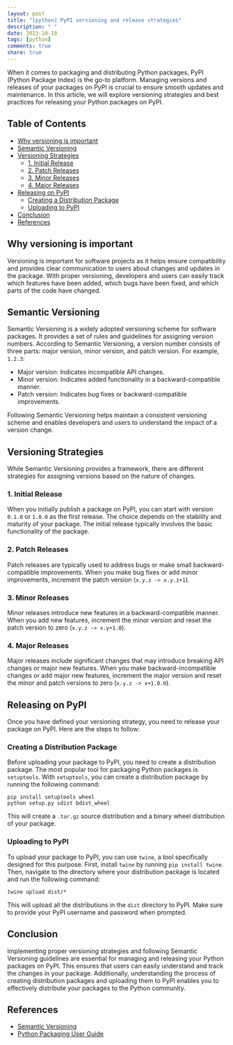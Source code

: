 ```yaml
---
layout: post
title: "[python] PyPI versioning and release strategies"
description: " "
date: 2023-10-18
tags: [python]
comments: true
share: true
---
```


When it comes to packaging and distributing Python packages, PyPI (Python Package Index) is the go-to platform. Managing versions and releases of your packages on PyPI is crucial to ensure smooth updates and maintenance. In this article, we will explore versioning strategies and best practices for releasing your Python packages on PyPI.

## Table of Contents

- [Why versioning is important](#why-versioning-is-important)
- [Semantic Versioning](#semantic-versioning)
- [Versioning Strategies](#versioning-strategies)
  - [1. Initial Release](#1-initial-release)
  - [2. Patch Releases](#2-patch-releases)
  - [3. Minor Releases](#3-minor-releases)
  - [4. Major Releases](#4-major-releases)
- [Releasing on PyPI](#releasing-on-pypi)
  - [Creating a Distribution Package](#creating-a-distribution-package)
  - [Uploading to PyPI](#uploading-to-pypi)
- [Conclusion](#conclusion)
- [References](#references)

## Why versioning is important

Versioning is important for software projects as it helps ensure compatibility and provides clear communication to users about changes and updates in the package. With proper versioning, developers and users can easily track which features have been added, which bugs have been fixed, and which parts of the code have changed.

## Semantic Versioning

Semantic Versioning is a widely adopted versioning scheme for software packages. It provides a set of rules and guidelines for assigning version numbers. According to Semantic Versioning, a version number consists of three parts: major version, minor version, and patch version. For example, `1.2.3`:

- Major version: Indicates incompatible API changes.
- Minor version: Indicates added functionality in a backward-compatible manner.
- Patch version: Indicates bug fixes or backward-compatible improvements.

Following Semantic Versioning helps maintain a consistent versioning scheme and enables developers and users to understand the impact of a version change.

## Versioning Strategies

While Semantic Versioning provides a framework, there are different strategies for assigning versions based on the nature of changes.

### 1. Initial Release

When you initially publish a package on PyPI, you can start with version `0.1.0` or `1.0.0` as the first release. The choice depends on the stability and maturity of your package. The initial release typically involves the basic functionality of the package.

### 2. Patch Releases

Patch releases are typically used to address bugs or make small backward-compatible improvements. When you make bug fixes or add minor improvements, increment the patch version (`x.y.z -> x.y.z+1`).

### 3. Minor Releases

Minor releases introduce new features in a backward-compatible manner. When you add new features, increment the minor version and reset the patch version to zero (`x.y.z -> x.y+1.0`).

### 4. Major Releases

Major releases include significant changes that may introduce breaking API changes or major new features. When you make backward-incompatible changes or add major new features, increment the major version and reset the minor and patch versions to zero (`x.y.z -> x+1.0.0`).

## Releasing on PyPI

Once you have defined your versioning strategy, you need to release your package on PyPI. Here are the steps to follow:

### Creating a Distribution Package

Before uploading your package to PyPI, you need to create a distribution package. The most popular tool for packaging Python packages is `setuptools`. With `setuptools`, you can create a distribution package by running the following command:

```
pip install setuptools wheel
python setup.py sdist bdist_wheel
```

This will create a `.tar.gz` source distribution and a binary wheel distribution of your package.

### Uploading to PyPI

To upload your package to PyPI, you can use `twine`, a tool specifically designed for this purpose. First, install `twine` by running `pip install twine`. Then, navigate to the directory where your distribution package is located and run the following command:

```
twine upload dist/*
```

This will upload all the distributions in the `dist` directory to PyPI. Make sure to provide your PyPI username and password when prompted.

## Conclusion

Implementing proper versioning strategies and following Semantic Versioning guidelines are essential for managing and releasing your Python packages on PyPI. This ensures that users can easily understand and track the changes in your package. Additionally, understanding the process of creating distribution packages and uploading them to PyPI enables you to effectively distribute your packages to the Python community.

## References

- [Semantic Versioning](https://semver.org)
- [Python Packaging User Guide](https://packaging.python.org)